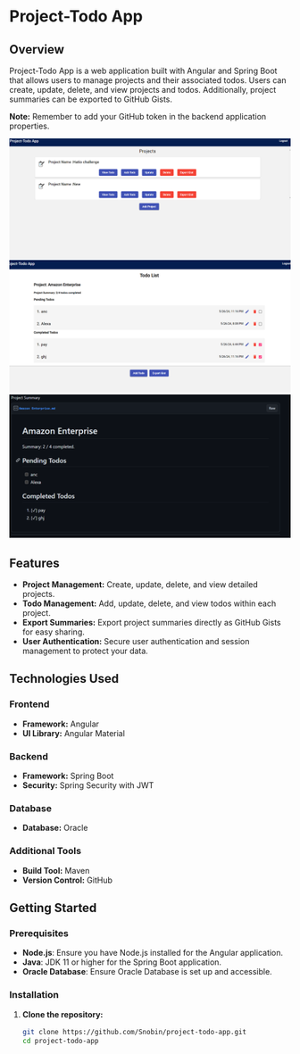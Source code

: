 # Project-Todo App

## Overview
Project-Todo App is a web application built with Angular and Spring Boot that allows users to manage projects and their associated todos. Users can create, update, delete, and view projects and todos. Additionally, project summaries can be exported to GitHub Gists.

**Note:** Remember to add your GitHub token in the backend application properties.

![Image Alt Text](https://github.com/Snobin/project-todo-app/blob/main/Screenshot%202024-05-27%20021653.png)
![Image Alt Text](https://github.com/Snobin/project-todo-app/blob/main/Screenshot%202024-05-27%20012404.png)
![Image Alt Text](https://github.com/Snobin/project-todo-app/blob/main/Screenshot%202024-05-27%20004910.png)

## Features
- **Project Management:** Create, update, delete, and view detailed projects.
- **Todo Management:** Add, update, delete, and view todos within each project.
- **Export Summaries:** Export project summaries directly as GitHub Gists for easy sharing.
- **User Authentication:** Secure user authentication and session management to protect your data.

## Technologies Used
### Frontend
- **Framework:** Angular
- **UI Library:** Angular Material

### Backend
- **Framework:** Spring Boot
- **Security:** Spring Security with JWT

### Database
- **Database:** Oracle

### Additional Tools
- **Build Tool:** Maven
- **Version Control:** GitHub

## Getting Started
### Prerequisites
- **Node.js**: Ensure you have Node.js installed for the Angular application.
- **Java**: JDK 11 or higher for the Spring Boot application.
- **Oracle Database**: Ensure Oracle Database is set up and accessible.

### Installation
1. **Clone the repository:**
   ```bash
   git clone https://github.com/Snobin/project-todo-app.git
   cd project-todo-app

